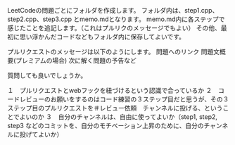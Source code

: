LeetCodeの問題ごとにフォルダを作成します。
フォルダ内は、step1.cpp、step2.cpp、step3.cpp とmemo.mdとなります。
memo.md内に各ステップで感じたことを追記します。（これはプルリクのメッセージでもよい）
その他、最初に思い浮かんだコードなどもフォルダ内に保存してよいです。

プルリクエストのメッセージは以下のようにします。
問題へのリンク
問題文概要(プレミアムの場合)
次に解く問題の予告など

質問しても良いでしょうか。

１　プルリクエストとwebフックを紐づけるという認識で合っているか
２　コードレビューのお願いをするのはコード練習の３ステップ目だと思うが、その３ステップ目のプルリクエストを＃レビュー依頼　チャンネルに投げる、ということでよいのか
３　自分のチャンネルは、自由に使ってよいか（step1, step2, step3 などのコミットを、自分のモチベーション上昇のために、自分のチャンネルに投げてよいか）




